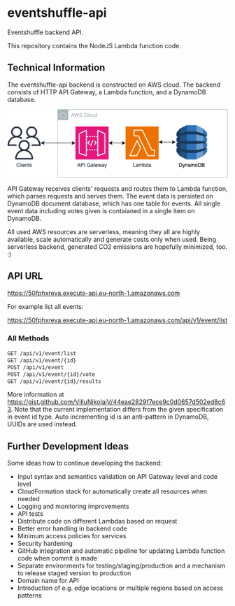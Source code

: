 # eventshuffle-api

Eventshuffle backend API.

This repository contains the NodeJS Lambda function code. 

## Technical Information

The eventshuffle-api backend is constructed on AWS cloud. The backend consists of HTTP API Gateway, a Lambda function, and a DynamoDB database.

![Backend architecture](https://github.com/arilaukkanen/eventshuffle-api/blob/main/eventshuffle-api.png?raw=true)

API Gateway receives clients' requests and routes them to Lambda function, which parses requests and serves them. The event data is persisted on DynamoDB document database, which has one table for events. All single event data including votes given is contaianed in a single item on DynamoDB.

All used AWS resources are serverless, meaning they all are highly available, scale automatically and generate costs only when used. Being serverless backend, generated CO2 emissions are hopefully minimized, too. :)

## API URL

https://50fphxreva.execute-api.eu-north-1.amazonaws.com

For example list all events:

https://50fphxreva.execute-api.eu-north-1.amazonaws.com/api/v1/event/list

### All Methods

```
GET /api/v1/event/list
GET /api/v1/event/{id}
POST /api/v1/event
POST /api/v1/event/{id}/vote
GET /api/v1/event/{id}/results
```

More information at https://gist.github.com/VilluNikolaiV/44eae2829f7ece9c0d0657d502ed8c63. Note that the current implementation differs from the given specification in event id type. Auto incrementing id is an anti-pattern in DynamoDB, UUIDs are used instead.

## Further Development Ideas

Some ideas how to continue developing the backend:
* Input syntax and semantics validation on API Gateway level and code level
* CloudFormation stack for automatically create all resources when needed
* Logging and monitoring improvements
* API tests
* Distribute code on different Lambdas based on request
* Better error handling in backend code
* Minimum access policies for services
* Security hardening
* GitHub integration and automatic pipeline for updating Lambda function code when commit is made
* Separate environments for testing/staging/production and a mechanism to release staged version to production
* Domain name for API
* Introduction of e.g. edge locations or multiple regions based on access patterns 
